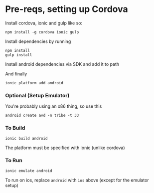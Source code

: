 # Pre-reqs, setting up Cordova

Install cordova, ionic and gulp like so:

```
npm install -g cordova ionic gulp
```

Install dependencies by running

```
npm install
gulp install
```

Install android dependencies via SDK and add it to path

And finally

```
ionic platform add android
```


### Optional (Setup Emulator)

You're probably using an x86 thing, so use this

```
android create avd -n tribe -t 33
```

### To Build

```
ionic build android
```

The platform must be specified with ionic (unlike cordova)

### To Run

```
ionic emulate android
```

To run on ios, replace `android` with `ios` above (except for the emulator setup)